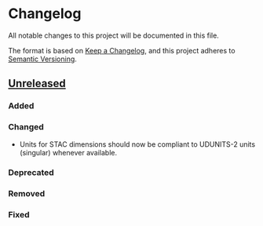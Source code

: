 # Changelog
All notable changes to this project will be documented in this file.

The format is based on [Keep a Changelog](https://keepachangelog.com/en/1.0.0/),
and this project adheres to [Semantic Versioning](https://semver.org/spec/v2.0.0.html).

## [Unreleased]

### Added

### Changed
- Units for STAC dimensions should now be compliant to UDUNITS-2 units (singular) whenever available.

### Deprecated

### Removed

### Fixed

[Unreleased]: <https://github.com/stac-extensions/datacube/compare/v1.0.0...HEAD>
